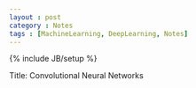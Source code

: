 ```yaml
---
layout : post
category : Notes
tags : [MachineLearning, DeepLearning, Notes]
---
```


{% include JB/setup %}

Title: Convolutional Neural Networks


